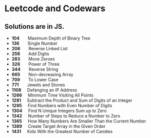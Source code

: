# Leetcode and Codewars

## Solutions are in JS.

* **104**	  &nbsp; &nbsp; &nbsp; Maximum Depth of Binary Tree 
* **136**     &nbsp; &nbsp; &nbsp; Single Number   
* **206**	  &nbsp; &nbsp; &nbsp; Reverse Linked List
* **258**	  &nbsp; &nbsp; &nbsp; Add Digits 	
* **283**	  &nbsp; &nbsp; &nbsp; Move Zeroes 
* **326**	  &nbsp; &nbsp; &nbsp; Power of Three 	
* **344**	  &nbsp; &nbsp; &nbsp; Reverse String   		    			
* **665**	  &nbsp; &nbsp; &nbsp; Non-decreasing Array  
* **709**	  &nbsp; &nbsp; &nbsp; To Lower Case   		  		 		
* **771**	  &nbsp; &nbsp; &nbsp; Jewels and Stones    			  			
* **1108**	&nbsp; &nbsp;  Defanging an IP Address 
* **1266**  &nbsp; &nbsp;  Minimum Time Visiting All Points 
* **1281**  &nbsp; &nbsp;  Subtract the Product and Sum of Digits of an Integer
* **1295**	&nbsp; &nbsp;  Find Numbers with Even Number of Digits    		
* **1304**	&nbsp; &nbsp;  Find N Unique Integers Sum up to Zero  
* **1342**	&nbsp; &nbsp;  Number of Steps to Reduce a Number to Zero  	
* **1365**  &nbsp; &nbsp;  How Many Numbers Are Smaller Than the Current Number
* **1389**  &nbsp; &nbsp;  Create Target Array in the Given Order
* **1431**	&nbsp; &nbsp;  Kids With the Greatest Number of Candies  
